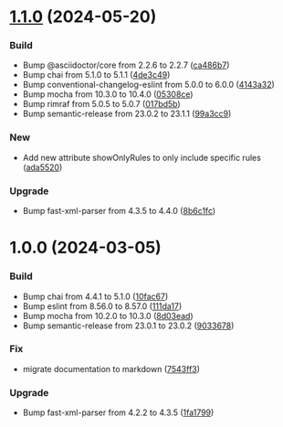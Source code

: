 # [1.1.0](https://github.com/LOHRFINK-software-engineering/asciidoctor-lfet/compare/v1.0.0...v1.1.0) (2024-05-20)


### Build

* Bump @asciidoctor/core from 2.2.6 to 2.2.7 ([ca486b7](https://github.com/LOHRFINK-software-engineering/asciidoctor-lfet/commit/ca486b7ecea10c3b79ba9701f733102672580d01))
* Bump chai from 5.1.0 to 5.1.1 ([4de3c49](https://github.com/LOHRFINK-software-engineering/asciidoctor-lfet/commit/4de3c4905a4cb0572e104eeca5774cb5924fcacf))
* Bump conventional-changelog-eslint from 5.0.0 to 6.0.0 ([4143a32](https://github.com/LOHRFINK-software-engineering/asciidoctor-lfet/commit/4143a32995858e28f2138848a5e2f13ed8d463e3))
* Bump mocha from 10.3.0 to 10.4.0 ([05308ce](https://github.com/LOHRFINK-software-engineering/asciidoctor-lfet/commit/05308ce3ea78bba6ee6dd6b6f6041ef416e099ae))
* Bump rimraf from 5.0.5 to 5.0.7 ([017bd5b](https://github.com/LOHRFINK-software-engineering/asciidoctor-lfet/commit/017bd5bddc1682773ed3f219261a8f2f2b766ee7))
* Bump semantic-release from 23.0.2 to 23.1.1 ([99a3cc9](https://github.com/LOHRFINK-software-engineering/asciidoctor-lfet/commit/99a3cc92b2b826a226469f41d4460526bb801840))

### New

* Add new attribute showOnlyRules to only include specific rules ([ada5520](https://github.com/LOHRFINK-software-engineering/asciidoctor-lfet/commit/ada55204f1b95528e0a5845ef57f1f8d8ec816a3))

### Upgrade

* Bump fast-xml-parser from 4.3.5 to 4.4.0 ([8b6c1fc](https://github.com/LOHRFINK-software-engineering/asciidoctor-lfet/commit/8b6c1fc8d542754b6d90f6dc8d1e23e78137faac))

# 1.0.0 (2024-03-05)


### Build

* Bump chai from 4.4.1 to 5.1.0 ([10fac67](https://github.com/LOHRFINK-software-engineering/asciidoctor-lfet/commit/10fac6732e61150ec9114826608456a18cb44219))
* Bump eslint from 8.56.0 to 8.57.0 ([111da17](https://github.com/LOHRFINK-software-engineering/asciidoctor-lfet/commit/111da172c39d1750fad0580e43956c359e3bde8d))
* Bump mocha from 10.2.0 to 10.3.0 ([8d03ead](https://github.com/LOHRFINK-software-engineering/asciidoctor-lfet/commit/8d03eade78c6b520cb48c8671dc37845eef7d007))
* Bump semantic-release from 23.0.1 to 23.0.2 ([9033678](https://github.com/LOHRFINK-software-engineering/asciidoctor-lfet/commit/9033678c9adcab89a51ea1a131f0a3676ccb1efe))

### Fix

* migrate documentation to markdown ([7543ff3](https://github.com/LOHRFINK-software-engineering/asciidoctor-lfet/commit/7543ff37db1f0fbce2768e465edf202122167ed0))

### Upgrade

* Bump fast-xml-parser from 4.2.2 to 4.3.5 ([1fa1799](https://github.com/LOHRFINK-software-engineering/asciidoctor-lfet/commit/1fa1799e031da8439a3afac30a2b4ba608d65751))
